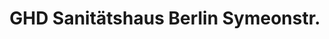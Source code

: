 ---
title: "GHD Sanitätshaus Berlin Symeonstr."
url: /berlin/ghd-sanitaetshaus-berlin-symeonstr/
shop: Sanitätshaus
---